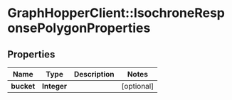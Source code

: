# GraphHopperClient::IsochroneResponsePolygonProperties

## Properties
Name | Type | Description | Notes
------------ | ------------- | ------------- | -------------
**bucket** | **Integer** |  | [optional] 


